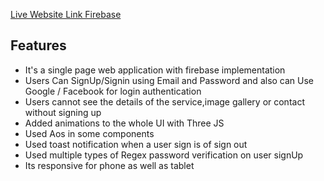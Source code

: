 

[Live Website Link Firebase](https://photoberry-events.web.app/)


##  Features

- It's a single page web application with firebase implementation
- Users Can SignUp/Signin using Email and Password and also can Use     Google / Facebook for login authentication
- Users cannot see the details of the service,image gallery or contact without signing up
- Added animations to the whole UI with Three JS
- Used Aos in some components
- Used toast notification when a user sign is of sign out
- Used multiple types of Regex password verification on user signUp 
- Its responsive for phone as well as tablet
